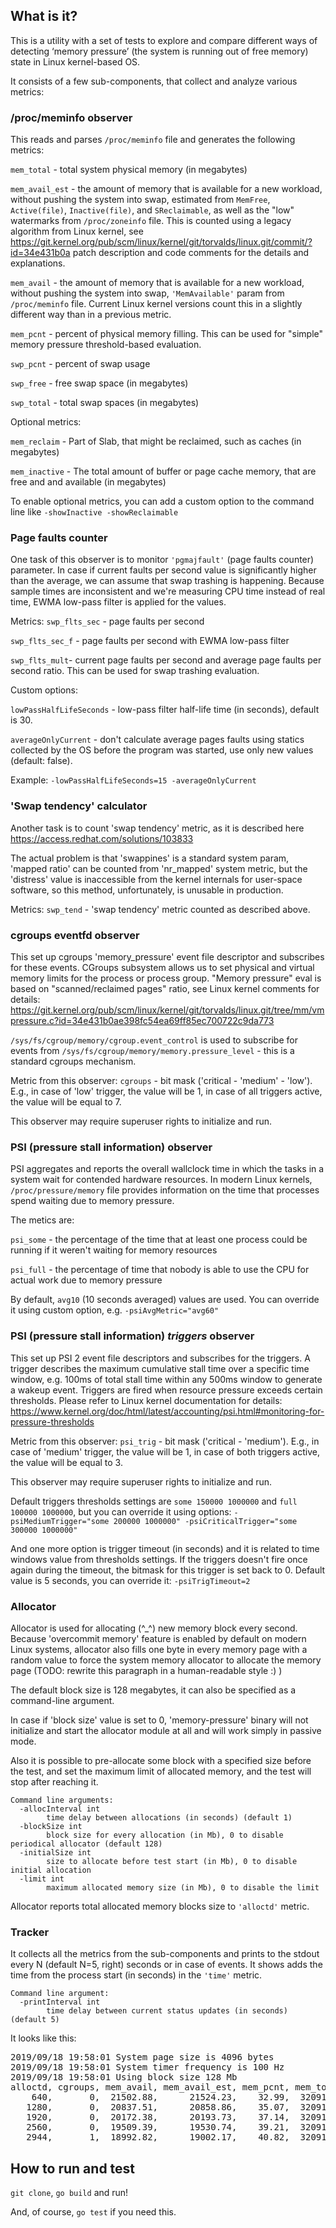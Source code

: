 ## What is it?
This is a utility with a set of tests to explore and compare different ways of detecting ‘memory pressure’ (the system is running out of free memory) state in Linux kernel-based OS.

It consists of a few sub-components, that collect and analyze various metrics:

### /proc/meminfo observer
This reads and parses ```/proc/meminfo``` file and generates the following metrics:

```mem_total``` - total system physical memory (in megabytes)

```mem_avail_est``` -  the amount of memory that is available for a new workload, without pushing the system into swap, estimated from `MemFree`, `Active(file)`, `Inactive(file)`, and `SReclaimable`, as well as the "low" watermarks from `/proc/zoneinfo` file. This is counted using a legacy algorithm from Linux kernel, see https://git.kernel.org/pub/scm/linux/kernel/git/torvalds/linux.git/commit/?id=34e431b0a patch description and code comments for the details and explanations.

```mem_avail``` - the amount of memory that is available for a new workload, without pushing the system into swap, ```'MemAvailable'``` param from ```/proc/meminfo``` file. Current Linux kernel versions count this in a slightly different way than in a previous metric.

```mem_pcnt``` - percent of physical memory filling. This can be used for "simple" memory pressure threshold-based evaluation.

```swp_pcnt``` - percent of swap usage

```swp_free``` - free swap space (in megabytes)

```swp_total``` - total swap spaces  (in megabytes)

Optional metrics:

```mem_reclaim``` - Part of Slab, that might be reclaimed, such as caches (in megabytes)

```mem_inactive``` - The total amount of buffer or page cache memory, that are free and and available (in megabytes)

To enable optional metrics, you can add a custom option to the command line like ```-showInactive -showReclaimable```


### Page faults counter
One task of this observer is to monitor ```'pgmajfault'``` (page faults counter) parameter. In case if current faults per second value is significantly higher than the average, we can assume that swap trashing is happening. Because sample times are inconsistent and we're measuring CPU time instead of real time, EWMA low-pass filter is applied for the values. 

Metrics:
```swp_flts_sec``` - page faults per second

```swp_flts_sec_f``` - page faults per second with EWMA low-pass filter

```swp_flts_mult```- current page faults per second and average page faults per second ratio. This can be used for swap trashing evaluation.

Custom options:

```lowPassHalfLifeSeconds``` - low-pass filter half-life time (in seconds), default is 30.

```averageOnlyCurrent``` - don't calculate average pages faults using statics collected by the OS before the program was started, use only new values (default: false).

Example: ```-lowPassHalfLifeSeconds=15 -averageOnlyCurrent```

### 'Swap tendency' calculator

Another task is to count 'swap tendency' metric, as it is described here https://access.redhat.com/solutions/103833

The actual problem is that 'swappines' is a standard system param, 'mapped ratio' can be counted from 'nr_mapped' system metric, but the 'distress' value is inaccessible from the kernel internals for user-space software, so this method, unfortunately, is unusable in production.

Metrics:
```swp_tend``` - 'swap tendency' metric counted as described above.


### cgroups eventfd observer
This set up cgroups 'memory_pressure' event file descriptor and subscribes for these events. CGroups subsystem allows us to set physical and virtual memory limits for the process or process group. "Memory pressure" eval is based on "scanned/reclaimed pages" ratio, see Linux kernel comments for details:
https://git.kernel.org/pub/scm/linux/kernel/git/torvalds/linux.git/tree/mm/vmpressure.c?id=34e431b0ae398fc54ea69ff85ec700722c9da773

```/sys/fs/cgroup/memory/cgroup.event_control``` is used to subscribe for events from ```/sys/fs/cgroup/memory/memory.pressure_level``` - this is a standard cgroups mechanism.

Metric from this observer:
```cgroups``` - bit mask ('critical - 'medium' - 'low'). E.g., in case of 'low' trigger, the value will be 1, in case of all triggers active, the value will be equal to 7.

This observer may require superuser rights to initialize and run.

### PSI (pressure stall information) observer
PSI aggregates and reports the overall wallclock time in which the
tasks in a system wait for contended hardware resources. In modern Linux kernels, ```/proc/pressure/memory``` file provides information on the time that processes spend waiting due to memory pressure.

The metics are:

```psi_some``` - the percentage of the time that at least one process could be running if it weren't waiting for memory resources

```psi_full``` - the percentage of time that nobody is able to use the CPU for actual work due to memory pressure

By default, ```avg10``` (10 seconds averaged) values are used. You can override it using custom option, e.g.  ```-psiAvgMetric="avg60"```

### PSI (pressure stall information) _triggers_ observer
This set up PSI 2 event file descriptors and subscribes for the triggers. A trigger describes the maximum cumulative stall time over a specific time window, e.g. 100ms of total stall time within any 500ms window to generate a wakeup event. Triggers are fired when resource pressure exceeds certain thresholds. Please refer to Linux kernel documentation for details:
https://www.kernel.org/doc/html/latest/accounting/psi.html#monitoring-for-pressure-thresholds


Metric from this observer:
```psi_trig``` - bit mask ('critical - 'medium'). E.g., in case of 'medium' trigger, the value will be 1, in case of both triggers active, the value will be equal to 3.

This observer may require superuser rights to initialize and run.

Default triggers thresholds settings are ```some 150000 1000000``` and ```full 100000 1000000```, but you can override it using options: ```-psiMediumTrigger="some 200000 1000000" -psiCriticalTrigger="some 300000 1000000"```

And one more option is trigger timeout (in seconds) and it is related to time windows value from thresholds settings. If the triggers doesn't fire once again during the timeout, the bitmask for this trigger is set back to 0. Default value is 5 seconds, you can override it: ```-psiTrigTimeout=2```


### Allocator
Allocator is used for allocating (^_^) new memory block every second. Because 'overcommit memory' feature is enabled by default on modern Linux systems, allocator also fills one byte in every memory page with a random value to force the system memory allocator to allocate the memory page (TODO: rewrite this paragraph in a human-readable style :) )

The default block size is 128 megabytes, it can also be specified as a command-line argument.

In case if 'block size' value is set to 0, 'memory-pressure' binary will not initialize and start the allocator module at all and will work simply in passive mode.

Also it is possible to pre-allocate some block with a specified size before the test, and set the maximum limit of allocated memory, and the test will stop after reaching it.

```
Command line arguments:
  -allocInterval int
    	time delay between allocations (in seconds) (default 1)
  -blockSize int
    	block size for every allocation (in Mb), 0 to disable periodical allocator (default 128)
  -initialSize int
    	size to allocate before test start (in Mb), 0 to disable initial allocation
  -limit int
    	maximum allocated memory size (in Mb), 0 to disable the limit
```

Allocator reports total allocated memory blocks size to ```'alloctd'``` metric.


### Tracker
It collects all the metrics from the sub-components and prints to the stdout every N (default N=5, right) seconds or in case of events. It shows adds the time from the process start (in seconds) in the ```'time'``` metric.

```
Command line argument:
  -printInterval int
    	time delay between current status updates (in seconds) (default 5)
```

It looks like this:
<pre>2019/09/18 19:58:01 System page size is 4096 bytes
2019/09/18 19:58:01 System timer frequency is 100 Hz
2019/09/18 19:58:01 Using block size 128 Mb
alloctd, cgroups, mem_avail, mem_avail_est, mem_pcnt, mem_total, psi_full, psi_some, swp_flts_mult, swp_flts_sec, swp_flts_sec_f, swp_free, swp_pcnt, swp_tend, swp_total, time, 
    640,       0,  21502.88,      21524.23,    32.99,  32091.43,     0.00,     0.00,          0.88,         0.00,           9.81, 30518.00,     0.00,    11.75,  30518.00,    5, 
   1280,       0,  20837.51,      20858.86,    35.07,  32091.43,     0.00,     0.00,          0.79,         0.61,           8.83, 30518.00,     0.00,    11.75,  30518.00,   10, 
   1920,       0,  20172.38,      20193.73,    37.14,  32091.43,     0.00,     0.00,          0.70,         0.00,           7.83, 30518.00,     0.00,    11.75,  30518.00,   15, 
   2560,       0,  19509.39,      19530.74,    39.21,  32091.43,     0.00,     0.00,          0.63,         0.00,           7.11, 30518.00,     0.00,    11.75,  30518.00,   20, 
   2944,       1,  18992.82,      19002.17,    40.82,  32091.43,     0.00,     0.00,          0.59,         0.00,           6.55, 30518.00,     0.00,    11.75,  30518.00,   23, 
</pre>


## How to run and test
```git clone```, ```go build``` and run!

And, of course, ```go test``` if you need this.